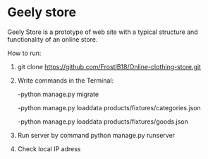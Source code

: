 # Geely store
Geely Store is a prototype of web site with a typical structure and functionality of an online store.

How to run:
1. git clone https://github.com/FrostIB18/Online-clothing-store.git
2. Write commands in the Terminal:

    -python manage.py migrate
    
    -python manage.py loaddata products/fixtures/categories.json
    
    -python manage.py loaddata products/fixtures/goods.json
    
3. Run server by command python manage.py runserver
4. Check local IP adress

